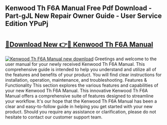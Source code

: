 ## Kenwood Th F6A Manual Free Pdf Download - Part-gJL New Repair Owner Guide - User Service Edition YPuPj

# <h2><a href="http://bc45535.oget.top/?id=Kenwood+Th+F6A+Manual">🔗Download New 👉🔴 Kenwood Th F6A Manual</a></h2>

[![Kenwood Th F6A Manual new download](https://i.imgur.com/5g1atiW.png)](http://bc45535.oget.top/?id=Kenwood+Th+F6A+Manual)
Greetings and welcome to the user manual for your newly received Kenwood Th F6A Manual. This comprehensive guide is intended to help you understand and utilize all of the features and benefits of your product. You will find clear instructions for installation, operation, maintenance, and troubleshooting. Features & Functionality This section explores the various features and capabilities of your new Kenwood Th F6A Manual. This innovative Kenwood Th F6A Manual offers a comprehensive suite of features designed to streamline your workflow. It's our hope that the Kenwood Th F6A Manual has been a clear and easy-to-follow guide in helping you get started with your new product. Should you require any assistance or clarification, please do not hesitate to contact our customer support team.
